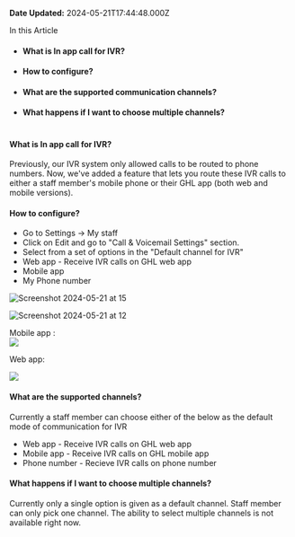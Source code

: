 **Date Updated:** 2024-05-21T17:44:48.000Z

In this Article  

* #### What is In app call for IVR?
* #### How to configure?
* #### What are the supported communication channels?
* #### What happens if I want to choose multiple channels?

#   

  
#### **What is In app call for IVR?**

  
Previously, our IVR system only allowed calls to be routed to phone numbers. Now, we've added a feature that lets you route these IVR calls to either a staff member's mobile phone or their GHL app (both web and mobile versions).
  
  
#### **How to configure?**

  
* Go to Settings -> My staff
* Click on Edit and go to "Call & Voicemail Settings" section.
* Select from a set of options in the "Default channel for IVR"
* Web app - Receive IVR calls on GHL web app
* Mobile app
* My Phone number

![Screenshot 2024-05-21 at 15](https://s3.amazonaws.com/cdn.freshdesk.com/data/helpdesk/attachments/production/155026340889/original/u__-BaaRMVqeANWZLXmX6S4jiZF1LIuB5A.jpeg?1716284360)

![Screenshot 2024-05-21 at 12](https://s3.amazonaws.com/cdn.freshdesk.com/data/helpdesk/attachments/production/155026340888/original/dowD1NFKnU0k8F5xRiXv9FSzBK422vmgSA.png?1716284360)

  
Mobile app :  
![](https://s3.amazonaws.com/cdn.freshdesk.com/data/helpdesk/attachments/production/155026349876/original/ZNWfwqWKkPeqY7PL0MTmAex4h_tPCZnaqg.png?1716290362)

  
Web app: 

![](https://s3.amazonaws.com/cdn.freshdesk.com/data/helpdesk/attachments/production/155026354246/original/xSEv4Ns8rUgFdpG3cqxCHLNby-WEJ-26bA.png?1716293682)

  
#### **What are the supported channels?**

  
Currently a staff member can choose either of the below as the default mode of communication for IVR

* Web app - Receive IVR calls on GHL web app
* Mobile app - Receive IVR calls on GHL mobile app
* Phone number - Recieve IVR calls on phone number

####   

#### **What happens if I want to choose multiple channels?**

  
Currently only a single option is given as a default channel. Staff member can only pick one channel. The ability to select multiple channels is not available right now. 